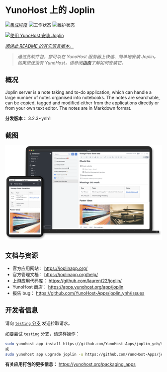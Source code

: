 <!--
注意：此 README 由 <https://github.com/YunoHost/apps/tree/master/tools/readme_generator> 自动生成
请勿手动编辑。
-->

# YunoHost 上的 Joplin

[![集成程度](https://apps.yunohost.org/badge/integration/joplin)](https://ci-apps.yunohost.org/ci/apps/joplin/)
![工作状态](https://apps.yunohost.org/badge/state/joplin)
![维护状态](https://apps.yunohost.org/badge/maintained/joplin)

[![使用 YunoHost 安装 Joplin](https://install-app.yunohost.org/install-with-yunohost.svg)](https://install-app.yunohost.org/?app=joplin)

*[阅读此 README 的其它语言版本。](./ALL_README.md)*

> *通过此软件包，您可以在 YunoHost 服务器上快速、简单地安装 Joplin。*  
> *如果您还没有 YunoHost，请参阅[指南](https://yunohost.org/install)了解如何安装它。*

## 概况

Joplin server is a note taking and to-do application, which can handle a large number of notes organised into notebooks. The notes are searchable, can be copied, tagged and modified either from the applications directly or from your own text editor. The notes are in Markdown format.

**分发版本：** 3.2.3~ynh1

## 截图

![Joplin 的截图](./doc/screenshots/screenshot.png)

## 文档与资源

- 官方应用网站： <https://joplinapp.org/>
- 官方管理文档： <https://joplinapp.org/help/>
- 上游应用代码库： <https://github.com/laurent22/joplin/>
- YunoHost 商店： <https://apps.yunohost.org/app/joplin>
- 报告 bug： <https://github.com/YunoHost-Apps/joplin_ynh/issues>

## 开发者信息

请向 [`testing` 分支](https://github.com/YunoHost-Apps/joplin_ynh/tree/testing) 发送拉取请求。

如要尝试 `testing` 分支，请这样操作：

```bash
sudo yunohost app install https://github.com/YunoHost-Apps/joplin_ynh/tree/testing --debug
或
sudo yunohost app upgrade joplin -u https://github.com/YunoHost-Apps/joplin_ynh/tree/testing --debug
```

**有关应用打包的更多信息：** <https://yunohost.org/packaging_apps>
